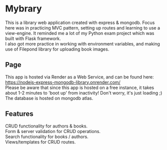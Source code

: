 # Mybrary  
This is a library web application created with express & mongodb. Focus here was in practicing MVC pattern, setting up routes and learning to use a view-engine. It reminded me a lot of my Python exam project which was built with Flask framework.  
I also got more practice in working with environment variables, and making use of Filepond library for uploading book images.

## Page  
This app is hosted via Render as a Web Service, and can be found here: https://nodejs-express-mongodb-library.onrender.com/  
Please be aware that since this app is hosted on a free instance, it takes about 1-2 minutes to 'boot up' from inactivity! Don't worry, it's just loading ;)  
The database is hosted on mongodb atlas.

## Features  
CRUD functionality for authors & books.  
Form & server validation for CRUD operations.  
Search functionality for books / authors.  
Views/templates for CRUD routes. 
